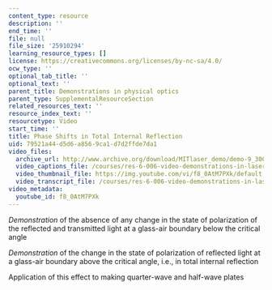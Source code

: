 ```yaml
---
content_type: resource
description: ''
end_time: ''
file: null
file_size: '25910294'
learning_resource_types: []
license: https://creativecommons.org/licenses/by-nc-sa/4.0/
ocw_type: ''
optional_tab_title: ''
optional_text: ''
parent_title: Demonstrations in physical optics
parent_type: SupplementalResourceSection
related_resources_text: ''
resource_index_text: ''
resourcetype: Video
start_time: ''
title: Phase Shifts in Total Internal Reflection
uid: 79521a44-d5d6-a856-9ca1-d7d2ffde7da1
video_files:
  archive_url: http://www.archive.org/download/MITlaser_demo/demo-9_300k.mp4
  video_captions_file: /courses/res-6-006-video-demonstrations-in-lasers-and-optics-spring-2008/5996b2c2799b574aa6b638a7d9355784_f8_0AtM7PXk.vtt
  video_thumbnail_file: https://img.youtube.com/vi/f8_0AtM7PXk/default.jpg
  video_transcript_file: /courses/res-6-006-video-demonstrations-in-lasers-and-optics-spring-2008/dda42b99335a5ab8188ccf09256cf85c_f8_0AtM7PXk.pdf
video_metadata:
  youtube_id: f8_0AtM7PXk
---
```


_Demonstration_ of the absence of any change in the state of polarization of the reflected and transmitted light at a glass-air boundary below the critical angle

_Demonstration_ of the change in the state of polarization of reflected light at a glass-air boundary above the critical angle, i.e., in total internal reflection

Application of this effect to making quarter-wave and half-wave plates


